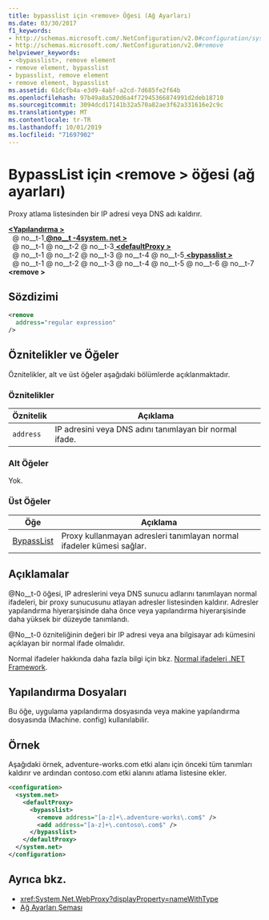 ```yaml
---
title: bypasslist için <remove> Öğesi (Ağ Ayarları)
ms.date: 03/30/2017
f1_keywords:
- http://schemas.microsoft.com/.NetConfiguration/v2.0#configuration/system.net/defaultProxy/bypasslist/remove
- http://schemas.microsoft.com/.NetConfiguration/v2.0#remove
helpviewer_keywords:
- <bypasslist>, remove element
- remove element, bypasslist
- bypasslist, remove element
- remove element, bypasslist
ms.assetid: 61dcfb4a-e3d9-4abf-a2cd-7d685fe2f64b
ms.openlocfilehash: 97b49a8a520d6a4f72945366874991d2deb18710
ms.sourcegitcommit: 3094dcd17141b32a570a82ae3f62a331616e2c9c
ms.translationtype: MT
ms.contentlocale: tr-TR
ms.lasthandoff: 10/01/2019
ms.locfileid: "71697902"
---
```

# <a name="remove-element-for-bypasslist-network-settings"></a>BypassList için \<remove > öğesi (ağ ayarları)

Proxy atlama listesinden bir IP adresi veya DNS adı kaldırır.

[ **\<Yapılandırma >** ](../configuration-element.md)  
&nbsp; @ no__t-1[ **@no__t -4system. net >** ](system-net-element-network-settings.md)  
&nbsp; @ no__t-1 @ no__t-2 @ no__t-3[ **\<defaultProxy >** ](defaultproxy-element-network-settings.md)  
&nbsp; @ no__t-1 @ no__t-2 @ no__t-3 @ no__t-4 @ no__t-5[ **\<bypasslist >** ](bypasslist-element-network-settings.md)  
&nbsp; @ no__t-1 @ no__t-2 @ no__t-3 @ no__t-4 @ no__t-5 @ no__t-6 @ no__t-7 **\<remove >**  

## <a name="syntax"></a>Sözdizimi

```xml
<remove
  address="regular expression"
/>
```

## <a name="attributes-and-elements"></a>Öznitelikler ve Öğeler

Öznitelikler, alt ve üst öğeler aşağıdaki bölümlerde açıklanmaktadır.

### <a name="attributes"></a>Öznitelikler

|**Öznitelik**|**Açıklama**|
|-------------------|---------------------|
|`address`|IP adresini veya DNS adını tanımlayan bir normal ifade.|

### <a name="child-elements"></a>Alt Öğeler

Yok.

### <a name="parent-elements"></a>Üst Öğeler

|**Öğe**|**Açıklama**|
|-----------------|---------------------|
|[BypassList](bypasslist-element-network-settings.md)|Proxy kullanmayan adresleri tanımlayan normal ifadeler kümesi sağlar.|

## <a name="remarks"></a>Açıklamalar

@No__t-0 öğesi, IP adreslerini veya DNS sunucu adlarını tanımlayan normal ifadeleri, bir proxy sunucusunu atlayan adresler listesinden kaldırır. Adresler yapılandırma hiyerarşisinde daha önce veya yapılandırma hiyerarşisinde daha yüksek bir düzeyde tanımlandı.

@No__t-0 özniteliğinin değeri bir IP adresi veya ana bilgisayar adı kümesini açıklayan bir normal ifade olmalıdır.

Normal ifadeler hakkında daha fazla bilgi için bkz. [Normal ifadeleri .NET Framework](../../../../standard/base-types/regular-expressions.md).

## <a name="configuration-files"></a>Yapılandırma Dosyaları

Bu öğe, uygulama yapılandırma dosyasında veya makine yapılandırma dosyasında (Machine. config) kullanılabilir.

## <a name="example"></a>Örnek

Aşağıdaki örnek, adventure-works.com etki alanı için önceki tüm tanımları kaldırır ve ardından contoso.com etki alanını atlama listesine ekler.

```xml
<configuration>
  <system.net>
    <defaultProxy>
      <bypasslist>
        <remove address="[a-z]+\.adventure-works\.com$" />
        <add address="[a-z]+\.contoso\.com$" />
      </bypasslist>
    </defaultProxy>
  </system.net>
</configuration>
```

## <a name="see-also"></a>Ayrıca bkz.

- <xref:System.Net.WebProxy?displayProperty=nameWithType>
- [Ağ Ayarları Şeması](index.md)
